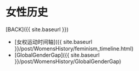 # 女性历史

[BACK]({{ site.baseurl }})

- [女权运动时间轴]({{ site.baseurl }}/post/WomensHistory/feminism_timeline.html)
- [GlobalGenderGap]({{ site.baseurl }}/post/WomensHistory/GlobalGenderGap)

